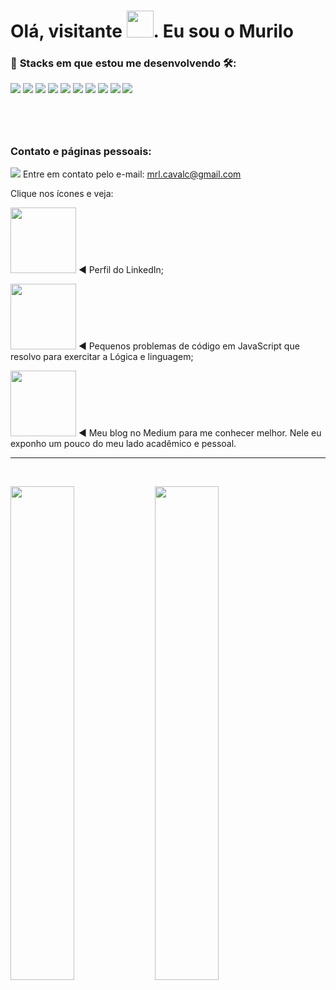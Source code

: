 <h1> Olá, visitante <img src=https://github.com/kaueMarques/kaueMarques/blob/master/hi.gif width = "43em">. Eu sou o Murilo</h1>

### :dart: **Stacks em que estou me desenvolvendo** :hammer_and_wrench::

![](https://img.shields.io/badge/Angular-DD0031?style=for-the-badge&logo=angular&logoColor=white) 
 ![](https://img.shields.io/badge/TypeScript-007ACC?style=for-the-badge&logo=typescript&logoColor=white)
![](https://img.shields.io/badge/Node.js-43853D?style=for-the-badge&logo=node.js&logoColor=white)
 ![](https://img.shields.io/badge/JavaScript-F7DF1E?style=for-the-badge&logo=javascript&logoColor=black)
![](https://img.shields.io/badge/HTML5-E34F26?style=for-the-badge&logo=html5&logoColor=white)
 ![](https://img.shields.io/badge/CSS3-1572B6?style=for-the-badge&logo=css3&logoColor=white)
![](https://img.shields.io/badge/Markdown-000000?style=for-the-badge&logo=markdown&logoColor=white)
 ![](https://img.shields.io/badge/VS_code-2966CE?style=for-the-badge&logo=visualstudiocode&logoColor=white)
![](https://img.shields.io/badge/GitHub-100000?style=for-the-badge&logo=github&logoColor=white)
 ![](https://img.shields.io/badge/git-E34F26?style=for-the-badge&logo=git&logoColor=white)
  
#

<br>

### **Contato e páginas pessoais:**

[![](https://img.shields.io/badge/Gmail-D14836?style=for-the-badge&logo=gmail&logoColor=white)](mailto:mrl.cavalc@gmail.com)  Entre em contato pelo e-mail: <u>mrl.cavalc@gmail.com</u>

Clique nos ícones e veja:

<a target="_blank" href="https://www.linkedin.com/in/murilo-cavalcanti-7b2039193/"><img width="105em" src="https://img.shields.io/badge/LinkedIn-0077B5?style=for-the-badge&logo=linkedin&logoColor=white"></a> ◄ Perfil do LinkedIn;

 <a target="_blank" href="https://codepen.io/padawanDev"><img width="105em" src="https://img.shields.io/badge/codepen-666666?style=for-the-badge&logo=codepen&logoColor=white"></a> ◄ Pequenos problemas de código em JavaScript que resolvo para exercitar a Lógica e linguagem;

<a target="_blank" href="https://medium.com/@murilocavalcanti-21796"><img width="105em" src="https://img.shields.io/badge/Medium-12100E?style=for-the-badge&logo=medium&logoColor=white"></a> ◄ Meu blog no Medium para me conhecer melhor. Nele eu exponho um pouco do meu lado acadêmico e pessoal.

---
<br>

<p>
<img width="45%" src="https://github-readme-stats.vercel.app/api?username=muriloLcavalcanti&show_icons=true&theme=tokyonight">
<img width="45%" src="https://github-readme-stats.vercel.app/api/top-langs/?username=muriloLcavalcanti&layout=compact">
</p>

